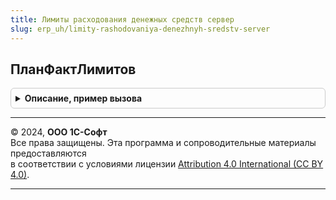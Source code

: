 ```yaml
---
title: Лимиты расходования денежных средств сервер
slug: erp_uh/limity-rashodovaniya-denezhnyh-sredstv-server
---
```



## ПланФактЛимитов
<details style="margin: 1em 0; padding: 0.5em; border: 1px solid #ccc; border-radius: 6px;">

<summary style="font-weight: bold; cursor: pointer;">Описание, пример вызова</summary>

```bsl

//++ НЕ УТ

// Вызывается из Отчет.ЛимитыРасходаДенежныхСредствПоДаннымБюджетирования.МодульОбъекта
// Плановое и фактическое состояние по лимитам на расходование ДС.
//
// Параметры:
//	ДатаПроверки - Дата - дата, на которую проверяется состояние лимитов.
//	Документ     - ДокументСсылка.ЗаявкаНаРасходованиеДенежныхСредств - документ, для которого формируются временные движения по регистрам ДС.
//	             - Неопределено - Значение по умолчанию.
//	ВалютаЗаявки - СправочникСсылка.Валюты - валюта, в которой нужно получить план-факт.
//	             - Неопределено - Значение по умолчанию.
//	ОтборРасшифровки - Структура - Отбор, накладываемый расшифровкой отчета (вышестоящие от расшифровываемой ячейки значения полей).
//	                               При расшифровке сравнение только на равенство:
//	 *ИспользоватьОтбор - Булево - Флаг использования отбора.
//	 *РасшифровкаПоРегистратору - Булево - Флаг использования расшифровки по регистратору. Расшифровка по регистратору может выполняться
//	                                       только если отбор задан, и отбор включает в себя отбор по правилу получения факта.
//	 *МодельБюджетирования - СправочникСсылка.МоделиБюджетирования - отбор по модели бюджетирования (если отбор задан).
//	 *ПравилоЛимитов - СправочникСсылка.ПравилаЛимитовПоДаннымБюджетирования - отбор по правилу лимитов (если отбор задан).
//	 *ОтборПоАналитикамПлана - Массив из Структура - отбор по вышестоящим аналитикам плана (если задан):
//	   **ИмяИзмеренияНомерАналитики - Строка - Имя измерения или путь к нумерованной аналитике (вида "Аналитика1", здесь номер тот, который задан в статье бюджетов).
//	   **Значение - Характеристика.АналитикиСтатейБюджетов - Значение измерения или аналитики.
//	 *ОтборПоАналитикамФакта - Массив из Структура - отбор по вышестоящим аналитикам факта (если задан):
//	   **ИмяИзмеренияНомерАналитики - Строка - Имя измерения или путь к нумерованной аналитике (вида "Аналитика1", здесь номер тот, который задан в статье бюджетов).
//	   **Значение - Характеристика.АналитикиСтатейБюджетов - Значение измерения или аналитики.
//
// Возвращаемое значение:
//	ТаблицаЗначений - данные о плановом и фактическом состоянии лимитов на расходование ДС.
//
Функция ПланФактЛимитов(ДатаПроверки, Знач Документ = Неопределено, Знач ВалютаЗаявки = Неопределено, ОтборРасшифровки = Неопределено) Экспорт
```

Пример вызова
```bsl
Результат = ЛимитыРасходованияДенежныхСредствСервер.ПланФактЛимитов(ДатаПроверки, Документ, ВалютаЗаявки, ОтборРасшифровки);
```
</details>

---

© 2024, **ООО 1С-Софт**  
Все права защищены. Эта программа и сопроводительные материалы предоставляются  
в соответствии с условиями лицензии [Attribution 4.0 International (CC BY 4.0)](https://creativecommons.org/licenses/by/4.0/legalcode).

---
